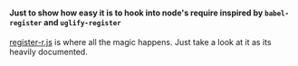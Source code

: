 #### Just to show how easy it is to hook into node's require inspired by ```babel-register``` and ```uglify-register```

[register-r.js](https://github.com/swapnilmishra/require-override/blob/master/register-r.js) is where all the magic happens. Just take a look at it as its heavily documented.
